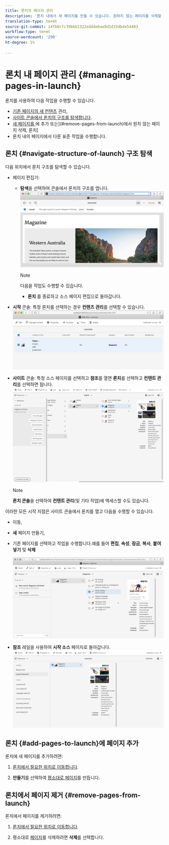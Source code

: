 ```yaml
---
title: 론치의 페이지 관리
description: '론치 내에서 새 페이지를 만들 수 있습니다. 원하지 않는 페이지를 삭제할 수도 있습니다. '
translation-type: tm+mt
source-git-commit: 14fb0cfc39bbb1322edd4e6ae9d1d15db4e54483
workflow-type: tm+mt
source-wordcount: '290'
ht-degree: 1%

---
```



# 론치 내 페이지 관리 {#managing-pages-in-launch}

론치를 사용하여 다음 작업을 수행할 수 있습니다.

* [기존 페이지의 새 컨텐츠](/help/sites-cloud/authoring/launches/editing.md) 관리,
* [사이트 콘솔에서 론치의 구조를 탐색합니다](#navigate-structure-of-launch).
* [새 페이지를 ](#add-pages-to-launch)에 추가 또는](#remove-pages-from-launch)에서 원치 않는 페이지 삭제, 론치[
* 론치 내의 페이지에서 다른 표준 작업을 수행합니다.

## 론치 {#navigate-structure-of-launch} 구조 탐색

다음 위치에서 론치 구조를 탐색할 수 있습니다.

* 페이지 편집기:

   * **탐색**을 선택하여 콘솔에서 론치의 구조를 엽니다.
      ![페이지 편집기에서 론치 탐색](/help/sites-cloud/authoring/assets/launches-navigate-page-editor.png)

      >[!NOTE]
      >
      >다음을 작업도 수행할 수 있습니다.
      >
      >* **론치** 를 종료하고 소스 페이지 편집으로 돌아갑니다.


* **시작** 콘솔:
특정 론치를 선택하는 경우 **컨텐츠 관리**를 선택할 수 있습니다.
   ![시작 콘솔 - 컨텐츠 관리](/help/sites-cloud/authoring/assets/launches-navigate-launches-console.png)

* **사이트** 콘솔:
특정 소스 페이지를 선택하고 **참조**&#x200B;를 열면 **론치**&#x200B;를 선택하고 **컨텐트 관리**를 선택하면 됩니다.
   ![시작 콘솔 - 컨텐츠 관리](/help/sites-cloud/authoring/assets/launches-navigate-sites-console.png)

   >[!NOTE]
   >
   >**론치 콘솔**&#x200B;을 선택하여 **컨텐트 관리**(및 기타 작업)에 액세스할 수도 있습니다.

이러한 모든 시작 지점은 사이트 콘솔에서 론치를 열고 다음을 수행할 수 있습니다.

* 이동,
* **새** 페이지 만들기,
* 기존 페이지를 선택하고 작업을 수행합니다.예를 들어 **편집**, **속성**, **잠금**, **복사**, **붙여넣기** 및 **삭제**

   ![컨텐츠 관리의 사이트 콘솔에서 론치 탐색](/help/sites-cloud/authoring/assets/launches-navigate-manage-content.png)
* **참조** 레일을 사용하여 **시작 소스** 페이지로 돌아갑니다.
   ![사이트 콘솔 - 시작 소스](/help/sites-cloud/authoring/assets/launches-navigate-launch-source.png)

## 론치 {#add-pages-to-launch}에 페이지 추가

론치에 새 페이지를 추가하려면:

1. [론치에서 필요한 위치로 이동합니다](#navigate-structure-of-launch).

1. **만들기**&#x200B;를 선택하여 [평소대로 페이지](/help/sites-cloud/authoring/fundamentals/organizing-pages.md#creating-a-new-page)를 만듭니다.

## 론치에서 페이지 제거 {#remove-pages-from-launch}

론치에서 페이지를 제거하려면:

1. [론치에서 필요한 위치로 이동합니다](#navigate-structure-of-launch).

1. 평소대로 [페이지](/help/sites-cloud/authoring/fundamentals/organizing-pages.md#deleting-a-page)를 삭제하려면 **삭제**&#x200B;를 선택합니다.
